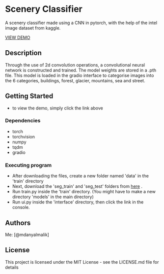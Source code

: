 # Scenery Classifier

A scenery classifier made using a CNN in pytorch, with the help of the intel image dataset from kaggle.

<a href ="https://huggingface.co/spaces/danyalmalik/sceneryclassifier">VIEW DEMO</a>

## Description

Through the use of 2d convolution operations, a convolutional neural network is constructed and trained. The model weights are stored in a .pth file. This model is loaded in the gradio interface to categorise images into the 6 categories, buildings, forest, glacier, mountains, sea and street.

## Getting Started

- to view the demo, simply click the link above

### Dependencies

- torch
- torchvision
- numpy
- tqdm
- gradio

### Executing program

- After downloading the files, create a new folder named 'data' in the 'train' directory
- Next, download the 'seg_train' and 'seg_test' folders from <a href="https://www.kaggle.com/datasets/puneet6060/intel-image-classification">here</a> .
- Run train.py inside the 'train' directory. (You might have to make a new directory 'models' in the main directory)
- Run ui.py inside the 'interface' directory, then click the link in the console.

## Authors

Me: [@mdanyalmalik]

## License

This project is licensed under the MIT License - see the LICENSE.md file for details
